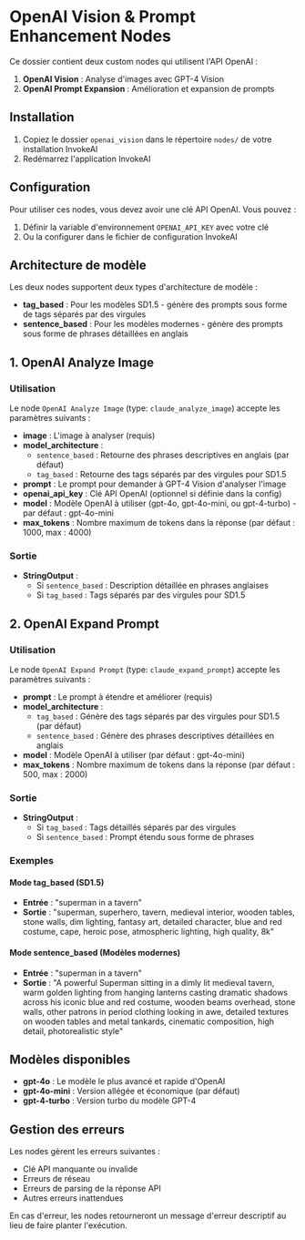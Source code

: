# OpenAI Vision & Prompt Enhancement Nodes

Ce dossier contient deux custom nodes qui utilisent l'API OpenAI :

1. **OpenAI Vision** : Analyse d'images avec GPT-4 Vision
2. **OpenAI Prompt Expansion** : Amélioration et expansion de prompts

## Installation

1. Copiez le dossier `openai_vision` dans le répertoire `nodes/` de votre installation InvokeAI
2. Redémarrez l'application InvokeAI

## Configuration

Pour utiliser ces nodes, vous devez avoir une clé API OpenAI. Vous pouvez :

1. Définir la variable d'environnement `OPENAI_API_KEY` avec votre clé
2. Ou la configurer dans le fichier de configuration InvokeAI

## Architecture de modèle

Les deux nodes supportent deux types d'architecture de modèle :

- **tag_based** : Pour les modèles SD1.5 - génère des prompts sous forme de tags séparés par des virgules
- **sentence_based** : Pour les modèles modernes - génère des prompts sous forme de phrases détaillées en anglais

## 1. OpenAI Analyze Image

### Utilisation

Le node `OpenAI Analyze Image` (type: `claude_analyze_image`) accepte les paramètres suivants :

- **image** : L'image à analyser (requis)
- **model_architecture** : 
  - `sentence_based` : Retourne des phrases descriptives en anglais (par défaut)
  - `tag_based` : Retourne des tags séparés par des virgules pour SD1.5
- **prompt** : Le prompt pour demander à GPT-4 Vision d'analyser l'image
- **openai_api_key** : Clé API OpenAI (optionnel si définie dans la config)
- **model** : Modèle OpenAI à utiliser (gpt-4o, gpt-4o-mini, ou gpt-4-turbo) - par défaut : gpt-4o-mini
- **max_tokens** : Nombre maximum de tokens dans la réponse (par défaut : 1000, max : 4000)

### Sortie
- **StringOutput** : 
  - Si `sentence_based` : Description détaillée en phrases anglaises
  - Si `tag_based` : Tags séparés par des virgules pour SD1.5

## 2. OpenAI Expand Prompt

### Utilisation

Le node `OpenAI Expand Prompt` (type: `claude_expand_prompt`) accepte les paramètres suivants :

- **prompt** : Le prompt à étendre et améliorer (requis)
- **model_architecture** : 
  - `tag_based` : Génère des tags séparés par des virgules pour SD1.5 (par défaut)
  - `sentence_based` : Génère des phrases descriptives détaillées en anglais
- **model** : Modèle OpenAI à utiliser (par défaut : gpt-4o-mini)
- **max_tokens** : Nombre maximum de tokens dans la réponse (par défaut : 500, max : 2000)

### Sortie
- **StringOutput** : 
  - Si `tag_based` : Tags détaillés séparés par des virgules
  - Si `sentence_based` : Prompt étendu sous forme de phrases

### Exemples

#### Mode tag_based (SD1.5)
- **Entrée** : "superman in a tavern"
- **Sortie** : "superman, superhero, tavern, medieval interior, wooden tables, stone walls, dim lighting, fantasy art, detailed character, blue and red costume, cape, heroic pose, atmospheric lighting, high quality, 8k"

#### Mode sentence_based (Modèles modernes)
- **Entrée** : "superman in a tavern"  
- **Sortie** : "A powerful Superman sitting in a dimly lit medieval tavern, warm golden lighting from hanging lanterns casting dramatic shadows across his iconic blue and red costume, wooden beams overhead, stone walls, other patrons in period clothing looking in awe, detailed textures on wooden tables and metal tankards, cinematic composition, high detail, photorealistic style"

## Modèles disponibles

- **gpt-4o** : Le modèle le plus avancé et rapide d'OpenAI
- **gpt-4o-mini** : Version allégée et économique (par défaut)
- **gpt-4-turbo** : Version turbo du modèle GPT-4

## Gestion des erreurs

Les nodes gèrent les erreurs suivantes :
- Clé API manquante ou invalide
- Erreurs de réseau
- Erreurs de parsing de la réponse API
- Autres erreurs inattendues

En cas d'erreur, les nodes retourneront un message d'erreur descriptif au lieu de faire planter l'exécution.
